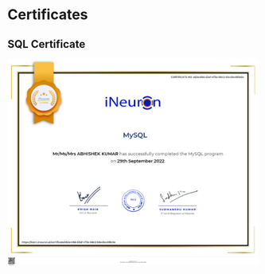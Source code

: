 # Certificates

## SQL Certificate

![alt text](https://github.com/imabhishekmahli/Certificates/blob/main/SQL%20Course%20Completion%20Certificate.png)
